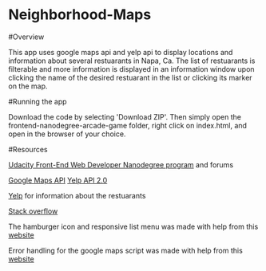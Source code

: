 # Neighborhood-Maps

#Overview

This app uses google maps api and yelp api to display locations and information about several restuarants in Napa, Ca. The list of restuarants is filterable and more information is displayed in an information window upon clicking the name of the desired restuarant in the list or clicking its marker on the map.

#Running the app

Download the code by selecting 'Download ZIP'. Then simply open the frontend-nanodegree-arcade-game folder, right click on index.html, and open in the browser of your choice.

#Resources

[Udacity Front-End Web Developer Nanodegree program](https://classroom.udacity.com/nanodegrees/nd001/syllabus) and forums

[Google Maps API](https://developers.google.com/maps/documentation/javascript/)
[Yelp API 2.0](https://www.yelp.com/developers/documentation/v2/search_api)

[Yelp](https://www.yelp.com/napa-county-ca-us) for information about the restuarants
 
[Stack overflow](http://stackoverflow.com/)

The hamburger icon and responsive list menu was made with help from this [website](http://www.internetkultur.at/simple-hamburger-drop-down-menu-with-css-and-jquery/)

Error handling for the google maps script was made with help from this [website](http://codepen.io/SittingFox/pen/yYbwwE?editors=001)
